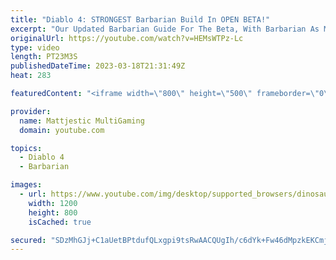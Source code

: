 ```yaml
---
title: "Diablo 4: STRONGEST Barbarian Build In OPEN BETA!"
excerpt: "Our Updated Barbarian Guide For The Beta, With Barbarian As My First Play-through Character Of Highlight! How To Get Full ..."
originalUrl: https://youtube.com/watch?v=HEMsWTPz-Lc
type: video
length: PT23M3S
publishedDateTime: 2023-03-18T21:31:49Z
heat: 283

featuredContent: "<iframe width=\"800\" height=\"500\" frameborder=\"0\" src=\"https://www.youtube.com/embed/HEMsWTPz-Lc\" allow=\"accelerometer; autoplay; encrypted-media; gyroscope; picture-in-picture\" allowfullscreen></iframe>"

provider:
  name: Mattjestic MultiGaming
  domain: youtube.com

topics:
  - Diablo 4
  - Barbarian

images:
  - url: https://www.youtube.com/img/desktop/supported_browsers/dinosaur.png
    width: 1200
    height: 800
    isCached: true

secured: "SDzMhGJj+C1aUetBPtdufQLxgpi9tsRwAACQUgIh/c6dYk+Fw46dMpzkEKCmjJhdjp2PLJesyUUATilReK8fbeFgVhTty0r26JVXW7o2KoDKRjWEsP35TsskSRimSaMAHtN3o+UvHzC0vO6v1UBkfLWEvI2X7rLH8SFp4ONDKVynfc3bxLJR94sd7pw7UGgefGj9M4peqg8Axix4bag6BdU4cfe/RGsbqf9PiBFp9p3ogzHxuLCc3BqRO4hpWltxa2QmST/QoyEU6jFBu8qNjg8mrr+6m3156koLLdzkegQADAkUKWF0uu2AZ9KpX0Sx6kpgm3i7jhMScJeetQ5VmDvOOzTLzYGX/Lv3ATJJ7XYwM8rSXOvSWjffZbWsHkBETOyQ80Xbyg+1uk9/FzKOSw2VCb9v/8GAdSA1MKs8seg=;nTYMTj7sYgCOTTTexwR5CA=="
---
```


